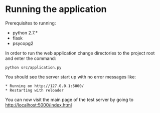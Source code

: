 # Running the application

Prerequisites to running:

* python 2.7.*
* flask
* psycopg2

In order to run the web application change directories to the project root and
enter the command:

    python src/application.py

You should see the server start up with no error messages like:

    * Running on http://127.0.0.1:5000/
    * Restarting with reloader

You can now visit the main page of the test server by going to
<http://localhost:5000/index.html>

